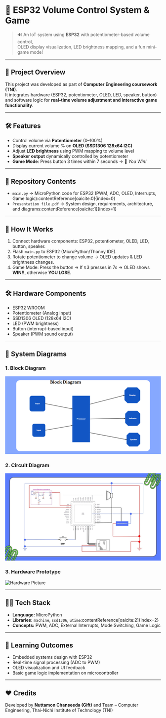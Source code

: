 # 🎵 ESP32 Volume Control System & Game  

> 🔊 An IoT system using **ESP32** with potentiometer-based volume control,  
> OLED display visualization, LED brightness mapping, and a fun mini-game mode!  

---

## 🌟 Project Overview  
This project was developed as part of **Computer Engineering coursework (TNI)**.  
It integrates hardware (ESP32, potentiometer, OLED, LED, speaker, button) and software logic for **real-time volume adjustment and interactive game functionality**.  

---

## 🛠 Features  
- Control volume via **Potentiometer** (0–100%)  
- Display current volume % on **OLED (SSD1306 128x64 I2C)**  
- Adjust **LED brightness** using PWM mapping to volume level  
- **Speaker output** dynamically controlled by potentiometer  
- **Game Mode**: Press button 3 times within 7 seconds → 🎉 *You Win!*  

---

## 📂 Repository Contents  
- `main.py` → MicroPython code for ESP32 (PWM, ADC, OLED, Interrupts, Game logic):contentReference[oaicite:0]{index=0}  
- `Presentation file.pdf` → System design, requirements, architecture, and diagrams:contentReference[oaicite:1]{index=1}  

---

## 🚀 How It Works  
1. Connect hardware components: ESP32, potentiometer, OLED, LED, button, speaker.  
2. Flash `main.py` to ESP32 (MicroPython/Thonny IDE).  
3. Rotate potentiometer to change volume → OLED updates & LED brightness changes.  
4. Game Mode: Press the button → If ≥3 presses in 7s → OLED shows **WIN!!**, otherwise **YOU LOSE**.  

---

## 🛠 Hardware Components  
- ESP32 WROOM  
- Potentiometer (Analog input)  
- SSD1306 OLED (128x64 I2C)  
- LED (PWM brightness)  
- Button (interrupt-based input)  
- Speaker (PWM sound output)  

---

## 🔧 System Diagrams  

### 1. Block Diagram  
![Block Diagram](./img/block.png)  

### 2. Circuit Diagram  
![Circuit Diagram](./img/Circuit%20diagram.jpg)  

### 3. Hardware Prototype  
![Hardware Picture](./img/Hardware%20Picture.jpg)  


---

## 🧑‍💻 Tech Stack  
- **Language:** MicroPython  
- **Libraries:** `machine`, `ssd1306`, `utime`:contentReference[oaicite:2]{index=2}  
- **Concepts:** PWM, ADC, External Interrupts, Mode Switching, Game Logic  

---

## 📌 Learning Outcomes  
- Embedded systems design with ESP32  
- Real-time signal processing (ADC to PWM)  
- OLED visualization and UI feedback  
- Basic game logic implementation on microcontroller  

---

## ❤️ Credits  
Developed by **Nuttamon Chanseeda (Gift)** and Team – Computer Engineering, Thai-Nichi Institute of Technology (TNI)  
